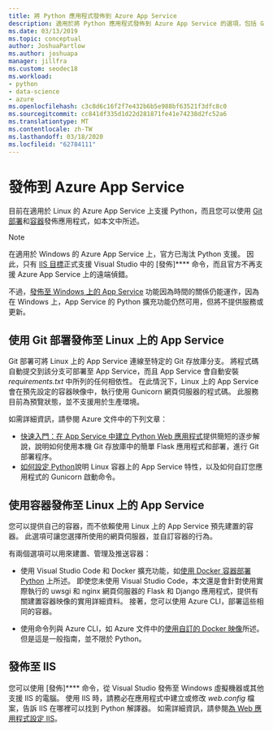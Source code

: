 ```yaml
---
title: 將 Python 應用程式發佈到 Azure App Service
description: 適用於將 Python 應用程式發佈到 Azure App Service 的選項，包括 Git 部署及 Linux 的容器，以及部署到 IIS。
ms.date: 03/13/2019
ms.topic: conceptual
author: JoshuaPartlow
ms.author: joshuapa
manager: jillfra
ms.custom: seodec18
ms.workload:
- python
- data-science
- azure
ms.openlocfilehash: c3c8d6c16f2f7e432b6b5e988bf63521f3dfc8c0
ms.sourcegitcommit: cc841df335d1d22d281871fe41e74238d2fc52a6
ms.translationtype: MT
ms.contentlocale: zh-TW
ms.lasthandoff: 03/18/2020
ms.locfileid: "62784111"
---
```

# <a name="publish-to-azure-app-service"></a>發佈到 Azure App Service

目前在適用於 Linux 的 Azure App Service 上支援 Python，而且您可以使用 [Git 部署](#publish-to-app-service-on-linux-using-git-deploy)和[容器](#publish-to-app-service-on-linux-using-containers)發佈應用程式，如本文中所述。

> [!Note]
> 在適用於 Windows 的 Azure App Service 上，官方已淘汰 Python 支援。 因此，只有 [IIS 目標](#publish-to-iis)正式支援 Visual Studio 中的 [發佈]**** 命令，而且官方不再支援 Azure App Service 上的遠端偵錯。
>
> 不過，[發佈至 Windows 上的 App Service](publish-to-app-service-windows.md) 功能因為時間的關係仍能運作，因為在 Windows 上，App Service 的 Python 擴充功能仍然可用，但將不提供服務或更新。

## <a name="publish-to-app-service-on-linux-using-git-deploy"></a>使用 Git 部署發佈至 Linux 上的 App Service

Git 部署可將 Linux 上的 App Service 連線至特定的 Git 存放庫分支。 將程式碼自動提交到該分支可部署至 App Service，而且 App Service 會自動安裝 *requirements.txt* 中所列的任何相依性。 在此情況下，Linux 上的 App Service 會在預先設定的容器映像中，執行使用 Gunicorn 網頁伺服器的程式碼。 此服務目前為預覽狀態，並不支援用於生產環境。

如需詳細資訊，請參閱 Azure 文件中的下列文章：

- [快速入門：在 App Service 中建立 Python Web 應用程式](/azure/app-service/containers/quickstart-python?toc=%2Fpython%2Fazure%2FTOC.json)提供簡短的逐步解說，說明如何使用本機 Git 存放庫中的簡單 Flask 應用程式和部署，進行 Git 部署程序。
- [如何設定 Python](/azure/app-service/containers/how-to-configure-python)說明 Linux 容器上的 App Service 特性，以及如何自訂您應用程式的 Gunicorn 啟動命令。

## <a name="publish-to-app-service-on-linux-using-containers"></a>使用容器發佈至 Linux 上的 App Service

您可以提供自己的容器，而不依賴使用 Linux 上的 App Service 預先建置的容器。 此選項可讓您選擇所使用的網頁伺服器，並自訂容器的行為。

有兩個選項可以用來建置、管理及推送容器：

- 使用 Visual Studio Code 和 Docker 擴充功能，如[使用 Docker 容器部署 Python](https://code.visualstudio.com/docs/python/tutorial-deploy-containers) 上所述。 即使您未使用 Visual Studio Code，本文還是會針對使用實際執行的 uwsgi 和 nginx 網頁伺服器的 Flask 和 Django 應用程式，提供有關建置容器映像的實用詳細資料。 接著，您可以使用 Azure CLI，部署這些相同的容器。

- 使用命令列與 Azure CLI，如 Azure 文件中的[使用自訂的 Docker 映像](/azure/app-service/containers/tutorial-custom-docker-image)所述。 但是這是一般指南，並不限於 Python。

## <a name="publish-to-iis"></a>發佈至 IIS

您可以使用 [發佈]**** 命令，從 Visual Studio 發佈至 Windows 虛擬機器或其他支援 IIS 的電腦。 使用 IIS 時，請務必在應用程式中建立或修改 *web.config* 檔案，告訴 IIS 在哪裡可以找到 Python 解譯器。 如需詳細資訊，請參閱[為 Web 應用程式設定 IIS](configure-web-apps-for-iis-windows.md)。
